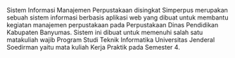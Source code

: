 Sistem Informasi Manajemen Perpustakaan disingkat Simperpus merupakan sebuah sistem informasi berbasis aplikasi web yang dibuat untuk membantu kegiatan manajemen perpustakaan pada Perpustakaan Dinas Pendidikan Kabupaten Banyumas.
Sistem ini dibuat untuk memenuhi salah satu matakuliah wajib Program Studi Teknik Informatika Universitas Jenderal Soedirman yaitu mata kuliah Kerja Praktik pada Semester 4.